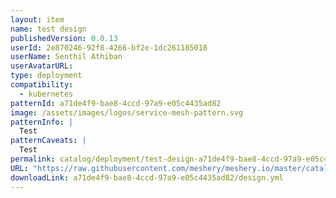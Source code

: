 ```yaml
---
layout: item
name: test design
publishedVersion: 0.0.13
userId: 2e870246-92f8-4266-bf2e-1dc261185018
userName: Senthil Athiban
userAvatarURL:
type: deployment
compatibility:
  - kubernetes
patternId: a71de4f9-bae8-4ccd-97a9-e05c4435ad82
image: /assets/images/logos/service-mesh-pattern.svg
patternInfo: |
  Test
patternCaveats: |
  Test
permalink: catalog/deployment/test-design-a71de4f9-bae8-4ccd-97a9-e05c4435ad82.html
URL: "https://raw.githubusercontent.com/meshery/meshery.io/master/catalog/a71de4f9-bae8-4ccd-97a9-e05c4435ad82/0.0.13/design.yml"
downloadLink: a71de4f9-bae8-4ccd-97a9-e05c4435ad82/design.yml
---
```

